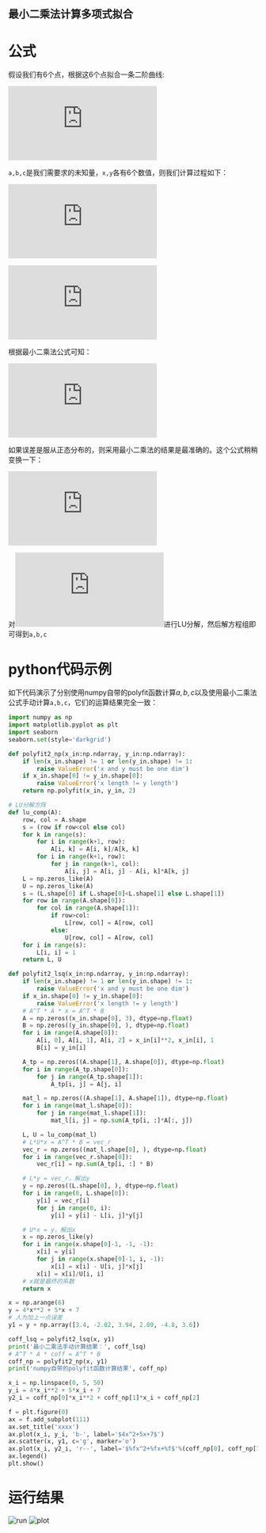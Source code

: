 最小二乘法计算多项式拟合
--------------------
# 公式
假设我们有6个点，根据这6个点拟合一条二阶曲线:

![](http://latex.codecogs.com/gif.latex?ax%5E%7B2%7D&plus;bx&plus;c%3Dy)

`a,b,c`是我们需要求的未知量，`x,y`各有6个数值，则我们计算过程如下：

![](http://latex.codecogs.com/gif.latex?A%20%3D%20%5Cleft%5B%20%5Cbegin%7Bmatrix%7D%20x%5B0%5D%5E%7B2%7D%20%26%20x%5B0%5D%20%26%201%20%5C%5C%20x%5B1%5D%5E%7B2%7D%20%26%20x%5B1%5D%20%26%201%20%5C%5C%20x%5B2%5D%5E%7B2%7D%20%26%20x%5B2%5D%20%26%201%20%5C%5C%20x%5B3%5D%5E%7B2%7D%20%26%20x%5B3%5D%20%26%201%20%5C%5C%20x%5B4%5D%5E%7B2%7D%20%26%20x%5B4%5D%20%26%201%20%5C%5C%20x%5B5%5D%5E%7B2%7D%20%26%20x%5B5%5D%20%26%201%20%5Cend%7Bmatrix%7D%20%5Cright%5D)

![](http://latex.codecogs.com/gif.latex?B%20%3D%20%5Cleft%5B%20%5Cbegin%7Bmatrix%7D%20y%5B0%5D%20%5C%5C%20y%5B1%5D%20%5C%5C%20y%5B2%5D%20%5C%5C%20y%5B3%5D%20%5C%5C%20y%5B4%5D%20%5C%5C%20y%5B5%5D%20%5Cend%7Bmatrix%7D%20%5Cright%5D)

根据最小二乘法公式可知：

![](http://latex.codecogs.com/gif.latex?%5Cleft%5B%5Cbegin%7Bmatrix%7Da%20%5C%5Cb%20%5C%5Cc%20%5Cend%7Bmatrix%7D%5Cright%5D%20%3D%20%28A%5E%7BT%7D*A%29%5E%7B-1%7D*A%5E%7BT%7D*B)

如果误差是服从正态分布的，则采用最小二乘法的结果是最准确的。这个公式稍稍变换一下：

![](http://latex.codecogs.com/gif.latex?%28A%5E%7BT%7D*A%29*%5Cleft%5B%5Cbegin%7Bmatrix%7Da%20%5C%5Cb%20%5C%5Cc%20%5Cend%7Bmatrix%7D%5Cright%5D%20%3D%20A%5E%7BT%7D*B)

对![](http://latex.codecogs.com/gif.latex?%28A%5E%7BT%7D*A%29)进行LU分解，然后解方程组即可得到`a,b,c`

# python代码示例
如下代码演示了分别使用numpy自带的polyfit函数计算$a,b,c$以及使用最小二乘法公式手动计算`a,b,c`，它们的运算结果完全一致：

```python
import numpy as np
import matplotlib.pyplot as plt
import seaborn
seaborn.set(style='darkgrid')

def polyfit2_np(x_in:np.ndarray, y_in:np.ndarray):
	if len(x_in.shape) != 1 or len(y_in.shape) != 1:
		raise ValueError('x and y must be one dim')
	if x_in.shape[0] != y_in.shape[0]:
		raise ValueError('x length != y length')
	return np.polyfit(x_in, y_in, 2)

# LU分解方阵
def lu_comp(A):
	row, col = A.shape
	s = (row if row<col else col)
	for k in range(s):
		for i in range(k+1, row):
			A[i, k] = A[i, k]/A[k, k]
		for i in range(k+1, row):
			for j in range(k+1, col):
				A[i, j] = A[i, j] - A[i, k]*A[k, j]
	L = np.zeros_like(A)
	U = np.zeros_like(A)
	s = (L.shape[0] if L.shape[0]<L.shape[1] else L.shape[1])
	for row in range(A.shape[0]):
		for col in range(A.shape[1]):
			if row>col:
				L[row, col] = A[row, col]
			else:
				U[row, col] = A[row, col]
	for i in range(s):
		L[i, i] = 1
	return L, U

def polyfit2_lsq(x_in:np.ndarray, y_in:np.ndarray):
	if len(x_in.shape) != 1 or len(y_in.shape) != 1:
		raise ValueError('x and y must be one dim')
	if x_in.shape[0] != y_in.shape[0]:
		raise ValueError('x length != y length')
	# A^T * A * x = A^T * B
	A = np.zeros((x_in.shape[0], 3), dtype=np.float)
	B = np.zeros((y_in.shape[0], ), dtype=np.float)
	for i in range(A.shape[0]):
		A[i, 0], A[i, 1], A[i, 2] = x_in[i]**2, x_in[i], 1
		B[i] = y_in[i]

	A_tp = np.zeros((A.shape[1], A.shape[0]), dtype=np.float)
	for i in range(A_tp.shape[0]):
		for j in range(A_tp.shape[1]):
			A_tp[i, j] = A[j, i]

	mat_l = np.zeros((A.shape[1], A.shape[1]), dtype=np.float)
	for i in range(mat_l.shape[0]):
		for j in range(mat_l.shape[1]):
			mat_l[i, j] = np.sum(A_tp[i, :]*A[:, j])

	L, U = lu_comp(mat_l)
	# L*U*x = A^T * B = vec_r
	vec_r = np.zeros((mat_l.shape[0], ), dtype=np.float)
	for i in range(vec_r.shape[0]):
		vec_r[i] = np.sum(A_tp[i, :] * B)

	# L*y = vec_r，解出y
	y = np.zeros((L.shape[0], ), dtype=np.float)
	for i in range(0, L.shape[0]):
		y[i] = vec_r[i]
		for j in range(0, i):
			y[i] = y[i] - L[i, j]*y[j]

	# U*x = y，解出x
	x = np.zeros_like(y)
	for i in range(x.shape[0]-1, -1, -1):
		x[i] = y[i]
		for j in range(x.shape[0]-1, i, -1):
			x[i] = x[i] - U[i, j]*x[j]
		x[i] = x[i]/U[i, i]
	# x就是最终的系数
	return x

x = np.arange(6)
y = 4*x**2 + 5*x + 7
# 人为加上一点误差
y1 = y + np.array([3.4, -2.02, 3.94, 2.09, -4.8, 3.6])

coff_lsq = polyfit2_lsq(x, y1)
print('最小二乘法手动计算结果：', coff_lsq)
# A^T * A * coff = A^T * B
coff_np = polyfit2_np(x, y1)
print('numpy自带的polyfit函数计算结果', coff_np)

x_i = np.linspace(0, 5, 50)
y_i = 4*x_i**2 + 5*x_i + 7
y2_i = coff_np[0]*x_i**2 + coff_np[1]*x_i + coff_np[2]

f = plt.figure(0)
ax = f.add_subplot(111)
ax.set_title('xxxx')
ax.plot(x_i, y_i, 'b-', label='$4x^2+5x+7$')
ax.scatter(x, y1, c='g', marker='o')
ax.plot(x_i, y2_i, 'r--', label='$%fx^2+%fx+%f$'%(coff_np[0], coff_np[1], coff_np[2]))
ax.legend()
plt.show()
```

# 运行结果
![run](http://code.huawei.com/z00438418/least-square-polyfit/raw/0c24020a44fe77f9c3c9316b036918a7ac7ab40d/run.png)
![plot](http://code.huawei.com/z00438418/least-square-polyfit/raw/0c24020a44fe77f9c3c9316b036918a7ac7ab40d/figure_0.png)
